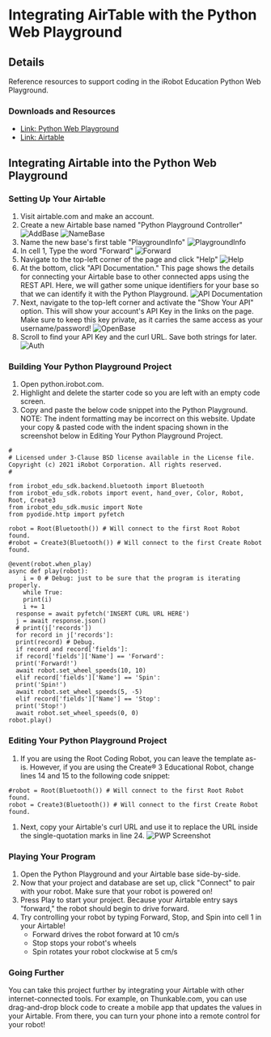 # Integrating AirTable with the Python Web Playground
## Details
Reference resources to support coding in the iRobot Education Python Web Playground.

### Downloads and Resources
* [Link: Python Web Playground](http://python.irobot.com/)
* [Link: Airtable](http://airtable.com/)

## Integrating Airtable into the Python Web Playground
### Setting Up Your Airtable
1. Visit airtable.com and make an account.
1. Create a new Airtable base named "Python Playground Controller"
![AddBase](./airtable/add-a-base.png)
![NameBase](./airtable/name-base.png)
1. Name the new base's first table "PlaygroundInfo"
![PlaygroundInfo](./airtable/playground-info.png)
1. In cell 1, Type the word "Forward"
![Forward](./airtable/forward.png)
1. Navigate to the top-left corner of the page and click "Help"
![Help](./airtable/help.png)
1. At the bottom, click "API Documentation." This page shows the details for connecting your Airtable base to other connected apps using the REST API. Here, we will gather some unique identifiers for your base so that we can identify it with the Python Playground.
![API Documentation](./airtable/api-documentation.png)
1. Next, navigate to the top-left corner and activate the "Show Your API" option. This will show your account's API Key in the links on the page. Make sure to keep this key private, as it carries the same access as your username/password!
![OpenBase](./airtable/open-base.png)
1. Scroll to find your API Key and the curl URL. Save both strings for later.
![Auth](./airtable/auth.png)

### Building Your Python Playground Project
1. Open python.irobot.com.
1. Highlight and delete the starter code so you are left with an empty code screen.
1. Copy and paste the below code snippet into the Python Playground. NOTE: The indent formatting may be incorrect on this website. Update your copy & pasted code with the indent spacing shown in the screenshot below in Editing Your Python Playground Project.
```
#
# Licensed under 3-Clause BSD license available in the License file. Copyright (c) 2021 iRobot Corporation. All rights reserved.
#

from irobot_edu_sdk.backend.bluetooth import Bluetooth
from irobot_edu_sdk.robots import event, hand_over, Color, Robot, Root, Create3
from irobot_edu_sdk.music import Note
from pyodide.http import pyfetch

robot = Root(Bluetooth()) # Will connect to the first Root Robot found.
#robot = Create3(Bluetooth()) # Will connect to the first Create Robot found.

@event(robot.when_play)
async def play(robot):
    i = 0 # Debug: just to be sure that the program is iterating properly.
    while True:
    print(i)
    i += 1
  response = await pyfetch('INSERT CURL URL HERE')
  j = await response.json()
  # print(j['records'])
  for record in j['records']:
  print(record) # Debug.
  if record and record['fields']:
  if record['fields']['Name'] == 'Forward':
  print('Forward!')
  await robot.set_wheel_speeds(10, 10)
  elif record['fields']['Name'] == 'Spin':
  print('Spin!')
  await robot.set_wheel_speeds(5, -5)
  elif record['fields']['Name'] == 'Stop':
  print('Stop!')
  await robot.set_wheel_speeds(0, 0)
robot.play()
```

### Editing Your Python Playground Project
1. If you are using the Root Coding Robot, you can leave the template as-is. However, if you are using the Create® 3 Educational Robot, change lines 14 and 15 to the following code snippet:
```
#robot = Root(Bluetooth()) # Will connect to the first Root Robot found.
robot = Create3(Bluetooth()) # Will connect to the first Create Robot found.
```
1. Next, copy your Airtable's curl URL and use it to replace the URL inside the single-quotation marks in line 24.
![PWP Screenshot](./airtable/pwp-screenshot.png)

### Playing Your Program
1. Open the Python Playground and your Airtable base side-by-side.
1. Now that your project and database are set up, click "Connect" to pair with your robot. Make sure that your robot is powered on!
1. Press Play to start your project. Because your Airtable entry says "forward," the robot should begin to drive forward.
1. Try controlling your robot by typing Forward, Stop, and Spin into cell 1 in your Airtable!
    * Forward drives the robot forward at 10 cm/s
    * Stop stops your robot's wheels
    * Spin rotates your robot clockwise at 5 cm/s

### Going Further
You can take this project further by integrating your Airtable with other internet-connected tools. For example, on Thunkable.com, you can use drag-and-drop block code to create a mobile app that updates the values in your Airtable. From there, you can turn your phone into a remote control for your robot!